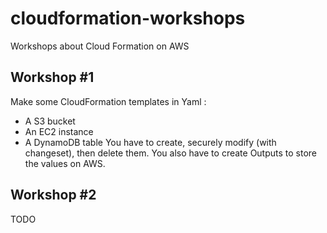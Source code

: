# cloudformation-workshops

Workshops about Cloud Formation on AWS

## Workshop #1
Make some CloudFormation templates in Yaml :
* A S3 bucket
* An EC2 instance
* A DynamoDB table
You have to create, securely modify (with changeset), then delete them.
You also have to create Outputs to store the values on AWS.

## Workshop #2
TODO
